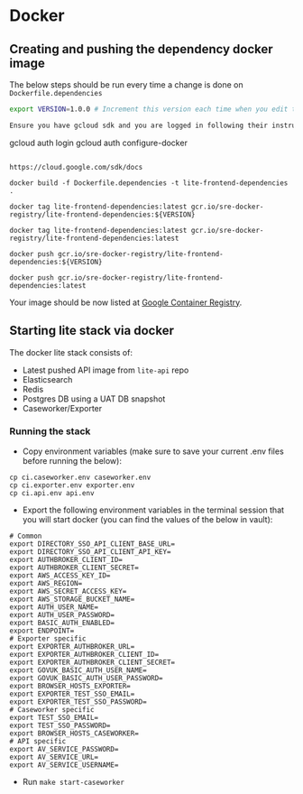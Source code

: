 # Docker

## Creating and pushing the dependency docker image

The below steps should be run every time a change is done on `Dockerfile.dependencies`

```bash
export VERSION=1.0.0 # Increment this version each time when you edit the Dockerfile.dependencies file

Ensure you have gcloud sdk and you are logged in following their instructions:

```
gcloud auth login
gcloud auth configure-docker
```

https://cloud.google.com/sdk/docs

docker build -f Dockerfile.dependencies -t lite-frontend-dependencies .

docker tag lite-frontend-dependencies:latest gcr.io/sre-docker-registry/lite-frontend-dependencies:${VERSION}

docker tag lite-frontend-dependencies:latest gcr.io/sre-docker-registry/lite-frontend-dependencies:latest

docker push gcr.io/sre-docker-registry/lite-frontend-dependencies:${VERSION}

docker push gcr.io/sre-docker-registry/lite-frontend-dependencies:latest
```

Your image should be now listed at [Google Container Registry](http://gcr.io/sre-docker-registry/github.com/uktrade).

## Starting lite stack via docker

The docker lite stack consists of:

- Latest pushed API image from `lite-api` repo
- Elasticsearch
- Redis
- Postgres DB using a UAT DB snapshot
- Caseworker/Exporter

### Running the stack

- Copy environment variables (make sure to save your current .env files before running the below):
```
cp ci.caseworker.env caseworker.env
cp ci.exporter.env exporter.env
cp ci.api.env api.env
```
- Export the following environment variables in the terminal session that you will start docker (you can find the values of the below in vault):

```
# Common
export DIRECTORY_SSO_API_CLIENT_BASE_URL=
export DIRECTORY_SSO_API_CLIENT_API_KEY=
export AUTHBROKER_CLIENT_ID=
export AUTHBROKER_CLIENT_SECRET=
export AWS_ACCESS_KEY_ID=
export AWS_REGION=
export AWS_SECRET_ACCESS_KEY=
export AWS_STORAGE_BUCKET_NAME=
export AUTH_USER_NAME=
export AUTH_USER_PASSWORD=
export BASIC_AUTH_ENABLED=
export ENDPOINT=
# Exporter specific
export EXPORTER_AUTHBROKER_URL=
export EXPORTER_AUTHBROKER_CLIENT_ID=
export EXPORTER_AUTHBROKER_CLIENT_SECRET=
export GOVUK_BASIC_AUTH_USER_NAME=
export GOVUK_BASIC_AUTH_USER_PASSWORD=
export BROWSER_HOSTS_EXPORTER=
export EXPORTER_TEST_SSO_EMAIL=
export EXPORTER_TEST_SSO_PASSWORD=
# Caseworker specific
export TEST_SSO_EMAIL=
export TEST_SSO_PASSWORD=
export BROWSER_HOSTS_CASEWORKER=
# API specific
export AV_SERVICE_PASSWORD=
export AV_SERVICE_URL=
export AV_SERVICE_USERNAME=
```

- Run `make start-caseworker`
